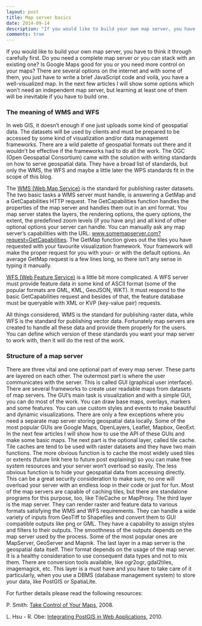 ```yaml
---
layout: post
title: Map server basics
date: 2014-09-14
description: "If you would like to build your own map server, you have to think it through carefully first. Do you need a complete map server or you can stack with an existing one? Is Google Maps good for you or you need more control on your maps? There are several options on the internet and with some of them, you just have to write a brief JavaScript code and voilà, you have a well-visualized map. In the next few articles I will show some options which won't need an independent map server, but learning at least one of them will be inevitable if you have to build one."
comments: true
---
```

If you would like to build your own map server, you have to think it through carefully first. Do you need a complete map server or you can stack with an existing one? Is Google Maps good for you or you need more control on your maps? There are several options on the internet and with some of them, you just have to write a brief JavaScript code and voilà, you have a well-visualized map. In the next few articles I will show some options which won’t need an independent map server, but learning at least one of them will be inevitable if you have to build one.

### The meaning of WMS and WFS

In web GIS, it doesn’t enough if one just uploads some kind of geospatial data. The datasets will be used by clients and must be prepared to be accessed by some kind of visualization and/or data management frameworks. There are a wild palette of geospatial formats out there and it wouldn’t be effective if the frameworks had to do all the work. The OGC (Open Geospatial Consortium) came with the solution with writing standards on how to serve geospatial data. They have a broad list of standards, but only the WMS, the WFS and maybe a little later the WPS standards fit in the scope of this blog.

The [WMS (Web Map Service)](http://www.opengeospatial.org/standards/wms) is the standard for publishing raster datasets. The two basic tasks a WMS server must handle, is answering a GetMap and a GetCapabilities HTTP request. The GetCapabilities function handles the properties of the map server and handles them out in an xml format. You map server states the layers, the rendering options, the query options, the extent, the predefined zoom levels (if you have any) and all kind of other optional options your server can handle. You can manually ask any map server’s capabilities with the URL: www.somemapserver.com?request=GetCapabilities. The GetMap function gives out the tiles you have requested with your favourite visualization framework. Your framework will make the proper request for you with your- or with the default options. An average GetMap request is a few lines long, so there isn’t any sense in typing it manually.

[WFS (Web Feature Service)](http://www.opengeospatial.org/standards/wfs) is a little bit more complicated. A WFS server must provide feature data in some kind of ASCII format (some of the popular formats are GML, KML, GeoJSON, WKT). It must respond to the basic GetCapabilities request and besides of that, the feature database must be queryable with XML or KVP (key-value pair) requests.

All things considered, WMS is the standard for publishing raster data, while WFS is the standard for publishing vector data. Fortunately map servers are created to handle all these data and provide them properly for the users. You can define which version of these standards you want your map server to work with, then it will do the rest of the work.

### Structure of a map server

There are three vital and one optional part of every map server. These parts are layered on each other. The outermost part is where the user communicates with the server. This is called GUI (graphical user interface). There are several frameworks to create user readable maps from datasets of map servers. The GUI’s main task is visualization and with a simple GUI, you can do most of the work. You can draw base maps, overlays, markers and some features. You can use custom styles and events to make beautiful and dynamic visualizations. There are only a few exceptions where you need a separate map server storing geospatial data locally. Some of the most popular GUIs are Google Maps, OpenLayers, Leaflet, Mapbox, GeoExt. In the next few articles I will show how to use the API of these GUIs and make some basic maps. The next part is the optional layer, called tile cache. Tile caches are tend to be used with raster datasets and they have two main functions. The more obvious function is to cache the most widely used tiles or extents (future link here to future post explaining) so you can make free system resources and your server won’t overload so easily. The less obvious function is to hide your geospatial data from accessing directly. This can be a great security consideration to make sure, no one will overload your server with an endless loop in their code or just for fun. Most of the map servers are capable of caching tiles, but there are standalone programs for this purpose, too, like TileCache or MapProxy. The third layer is the map server. They can render raster and feature data to various formats satisfying the WMS and WFS requirements. They can handle a wide variety of inputs from GeoTiff to Shapefiles and convert them to GUI compatible outputs like png or GML. They have a capability to assign styles and filters to their outputs. The smoothness of the outputs depends on the map server used by the process. Some of the most popular ones are MapServer, GeoServer and Mapnik. The last layer in a map server is the geospatial data itself. Their format depends on the usage of the map server. It is a healthy consideration to use consequent data types and not to mix them. There are conversion tools available, like ogr2ogr, gdal2tiles, imagemagick, etc. This layer is a must have and you have to take care of it particularly, when you use a DBMS (database management system) to store your data, like PostGIS or SpatiaLite.

For further details please read the following resources:

P. Smith: [Take Control of Your Maps](http://alistapart.com/article/takecontrolofyourmaps), 2008.

L. Hsu - R. Obe: [Integrating PostGIS in Web Applications](https://www.slideshare.net/pgconf/integrating-postgis-in-web-applications), 2010.


